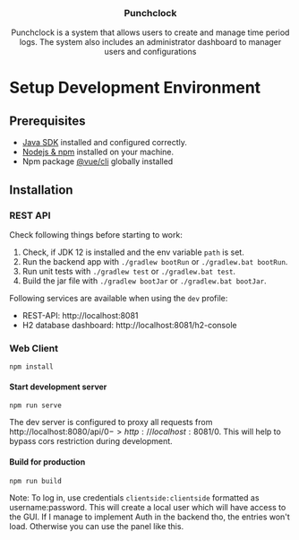 <br/>
<div>
  <h3 align="center">Punchclock</h3>
  <p align="center">Punchclock is a system that allows users to create and manage time period logs. The system also includes an administrator dashboard to manager users and configurations</p>
</div>
 

# Setup Development Environment

## Prerequisites
 - [Java SDK]() installed and configured correctly.
 - [Nodejs & npm](https://nodejs.org/en/) installed on your machine.
 - Npm package [@vue/cli](https://npmjs.org/package/vue) globally installed


## Installation

### REST API
Check following things before starting to work:
1. Check, if JDK 12 is installed and the env variable `path` is set.
1. Run the backend app with `./gradlew bootRun` or `./gradlew.bat bootRun`.
1. Run unit tests with `./gradlew test` or `./gradlew.bat test`.
1. Build the jar file with `./gradlew bootJar` or `./gradlew.bat bootJar`.

Following services are available when using the `dev` profile:
- REST-API: http://localhost:8081
- H2 database dashboard: http://localhost:8081/h2-console


### Web Client
`npm install`

#### Start development server
`npm run serve`

The dev server is configured to proxy all requests from http://localhost:8080/api/$0 -> http://localhost:8081/$0. This will help to bypass cors restriction during development.

#### Build for production
`npm run build`

Note: To log in, use credentials `clientside:clientside` formatted as username:password. This will create a local user which will have access to the GUI. If I manage to implement Auth in the backend tho, the entries won't load. Otherwise you can use the panel like this.